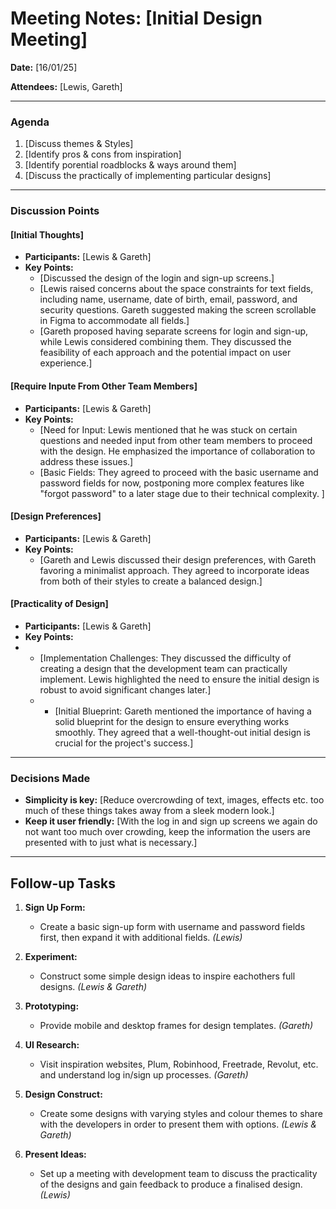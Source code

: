 # Meeting Notes: [Initial Design Meeting]

**Date:** [16/01/25]

**Attendees:** [Lewis, Gareth]

---

### Agenda

1. [Discuss themes & Styles]
2. [Identify pros & cons from inspiration]
3. [Identify porential roadblocks & ways around them]
5. [Discuss the practically of implementing particular designs]

---

### Discussion Points

#### [Initial Thoughts]

- **Participants:** [Lewis & Gareth]
- **Key Points:**
  - [Discussed the design of the login and sign-up screens.]
  - [Lewis raised concerns about the space constraints for text fields, including name, username, date of birth, email, password, and security questions. Gareth suggested making the screen scrollable in Figma to accommodate all fields.]
  - [Gareth proposed having separate screens for login and sign-up, while Lewis considered combining them. They discussed the feasibility of each approach and the potential impact on user experience.]

#### [Require Inpute From Other Team Members]

- **Participants:** [Lewis & Gareth]
- **Key Points:**
  - [Need for Input: Lewis mentioned that he was stuck on certain questions and needed input from other team members to proceed with the design. He emphasized the importance of collaboration to address these issues.]
  - [Basic Fields: They agreed to proceed with the basic username and password fields for now, postponing more complex features like "forgot password" to a later stage due to their technical complexity.
]

#### [Design Preferences]

- **Participants:** [Lewis & Gareth]
- **Key Points:**
  - [Gareth and Lewis discussed their design preferences, with Gareth favoring a minimalist approach. They agreed to incorporate ideas from both of their styles to create a balanced design.]

#### [Practicality of Design]

- **Participants:** [Lewis & Gareth]
- **Key Points:**
-  - [Implementation Challenges: They discussed the difficulty of creating a design that the development team can practically implement. Lewis highlighted the need to ensure the initial design is robust to avoid significant changes later.]
   -  - [Initial Blueprint: Gareth mentioned the importance of having a solid blueprint for the design to ensure everything works smoothly. They agreed that a well-thought-out initial design is crucial for the project's success.]
---

### Decisions Made

- **Simplicity is key:** [Reduce overcrowding of text, images, effects etc. too much of these things takes away from a sleek modern look.]
- **Keep it user friendly:** [With the log in and sign up screens we again do not want too much over crowding, keep the information the users are presented with to just what is necessary.]

---

## Follow-up Tasks
1. **Sign Up Form:**
   - Create a basic sign-up form with username and password fields first, then expand it with additional fields.  *(Lewis)*

2. **Experiment:**
   - Construct some simple design ideas to inspire eachothers full designs. *(Lewis & Gareth)*

3. **Prototyping:**
   - Provide mobile and desktop frames for design templates. *(Gareth)*

4. **UI Research:**
   - Visit inspiration websites, Plum, Robinhood, Freetrade, Revolut, etc. and understand log in/sign up processes. *(Gareth)*

5. **Design Construct:**
    - Create some designs with varying styles and colour themes to share with the developers in order to present them with options. *(Lewis & Gareth)*

6. **Present Ideas:**
    - Set up a meeting with development team to discuss the practicality of the designs and gain feedback to produce a finalised design. *(Lewis)*
